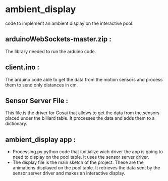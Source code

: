 # ambient_display
code to implement an ambient display on the interactive pool.

## arduinoWebSockets-master.zip : 
The library needed to run the arduino code.

## client.ino : 
The arduino code able to get the data from the motion sensors and process them to send only distances in cm.

## Sensor Server File : 
This file is the driver for Gosai that allows to get the data from the sensors placed under the billiard table. It processes the data and adds them to a dictionary.

## ambient_display app : 
- Processing.py python code that itnitialize wich driver the app is going to need to display on the pool table. it uses the sensor server driver.
- The display file is the main sketch of the project. These are the animations displayed on the pool table. It retrieves the data sent by the sensor server driver and makes an interactive display.




